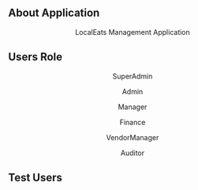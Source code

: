 <p align="center"></p>

## About Application
<p align="center">
LocalEats Management Application
</p>

##  Users Role
<p align="center">SuperAdmin</p>
<p align="center">Admin</p>
<p align="center">Manager</p>
<p align="center">Finance</p>
<p align="center">VendorManager</p>
<p align="center">Auditor</p>

## Test Users

